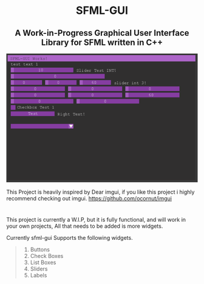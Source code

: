 
<h1 align="center">SFML-GUI</h1>
<h2 align="center"> A Work-in-Progress Graphical User Interface Library for SFML written in C++ </h2>

![DEMO IMAGE](/demoimages/sfml-demoimage.png/)

This Project is heavily inspired by Dear imgui, if you like this project i highly recommend checking out imgui.
https://github.com/ocornut/imgui

<h1></h1>

This project is currently a W.I.P, but it is fully functional, and will work in your own projects,
All that needs to be added is more widgets.

Currently sfml-gui Supports the following widgets.

> 1. Buttons
> 2. Check Boxes
> 3. List Boxes
> 4. Sliders
> 5. Labels
